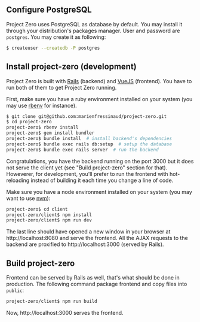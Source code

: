 ## Configure PostgreSQL

Project Zero uses PostgreSQL as database by default. You may install it through
your distribution's packages manager. User and password are `postgres`. You may
create it as following:

```bash
$ createuser --createdb -P postgres
```

## Install project-zero (development)

Project Zero is built with [Rails](http://rubyonrails.org/) (backend) and
[VueJS](https://vuejs.org/) (frontend). You have to run both of them to get
Project Zero running.

First, make sure you have a ruby environment installed on your system (you may
use [rbenv](https://github.com/rbenv/rbenv) for instance).

```bash
$ git clone git@github.com:marienfressinaud/project-zero.git
$ cd project-zero
project-zero$ rbenv install
project-zero$ gem install bundler
project-zero$ bundle install  # install backend's dependencies
project-zero$ bundle exec rails db:setup  # setup the database
project-zero$ bundle exec rails server  # run the backend
```

Congratulations, you have the backend running on the port 3000 but it does not
serve the client yet (see "Build project-zero" section for that). Howeverer,
for development, you'll prefer to run the frontend with hot-reloading instead
of building it each time you change a line of code.

Make sure you have a node environment installed on your system (you may want to
use [nvm](https://github.com/creationix/nvm)):

```bash
project-zero$ cd client
project-zero/client$ npm install
project-zero/client$ npm run dev
```

The last line should have opened a new window in your browser at
http://localhost:8080 and serve the frontend. All the AJAX requests to the
backend are proxified to http://localhost:3000 (served by Rails).

## Build project-zero

Frontend can be served by Rails as well, that's what should be done in
production. The following command package frontend and copy files into
`public`:

```bash
project-zero/client$ npm run build
```

Now, http://localhost:3000 serves the frontend.

